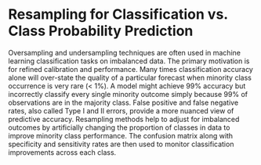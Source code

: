 # Resampling for Classification vs. Class Probability Prediction

Oversampling and undersampling techniques are often used in machine learning classification tasks on imbalanced data. The primary motivation is for refined calibration and performance. Many times classification accuracy alone will over-state the quality of a particular forecast when minority class occurrence is very rare (< 1%). A model might achieve 99% accuracy but incorrectly classify every single minority outcome simply because 99% of observations are in the majority class. False positive and false negative rates, also called Type I and II errors, provide a more nuanced view of predictive accuracy. Resampling methods help to adjust for imbalanced outcomes by artificially changing the proportion of classes in data to improve minority class performance. The confusion matrix along with specificity and sensitivity rates are then used to monitor classification improvements across each class.
